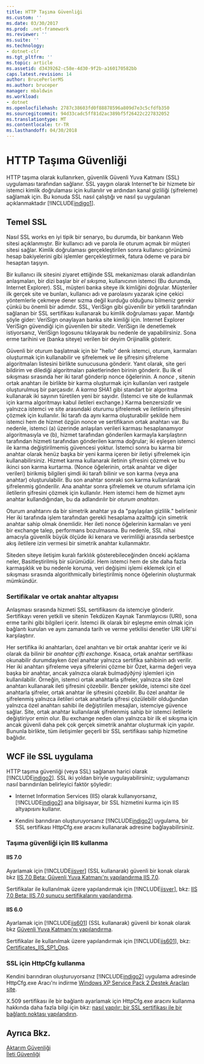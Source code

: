 ```yaml
---
title: HTTP Taşıma Güvenliği
ms.custom: ''
ms.date: 03/30/2017
ms.prod: .net-framework
ms.reviewer: ''
ms.suite: ''
ms.technology:
- dotnet-clr
ms.tgt_pltfrm: ''
ms.topic: article
ms.assetid: d3439262-c58e-4d30-9f2b-a160170582bb
caps.latest.revision: 14
author: BrucePerlerMS
ms.author: bruceper
manager: mbaldwin
ms.workload:
- dotnet
ms.openlocfilehash: 2787c38603fd0f88878596a809d7e3c5cfdfb350
ms.sourcegitcommit: 94d33cadc5ff81d2ac389bf5f26422c227832052
ms.translationtype: MT
ms.contentlocale: tr-TR
ms.lasthandoff: 04/30/2018
---
```

# <a name="http-transport-security"></a>HTTP Taşıma Güvenliği
HTTP taşıma olarak kullanırken, güvenlik Güvenli Yuva Katmanı (SSL) uygulaması tarafından sağlanır. SSL yaygın olarak Internet'te bir hizmete bir istemci kimlik doğrulaması için kullanılır ve ardından kanal gizliliği (şifreleme) sağlamak için. Bu konuda SSL nasıl çalıştığı ve nasıl şu uygulanan açıklanmaktadır [!INCLUDE[indigo1](../../../../includes/indigo1-md.md)].  
  
## <a name="basic-ssl"></a>Temel SSL  
 Nasıl SSL works en iyi tipik bir senaryo, bu durumda, bir bankanın Web sitesi açıklanmıştır. Bir kullanıcı adı ve parola ile oturum açmak bir müşteri sitesi sağlar. Kimlik doğrulaması gerçekleştirilen sonra kullanıcı görünümü hesap bakiyelerini gibi işlemler gerçekleştirmek, fatura ödeme ve para bir hesaptan taşıyın.  
  
 Bir kullanıcı ilk sitesini ziyaret ettiğinde SSL mekanizması olarak adlandırılan anlaşmaları, bir dizi başlar bir *el sıkışma*, kullanıcının istemci (Bu durumda, Internet Explorer). SSL, müşteri banka siteye ilk kimliğini doğrular. Müşteriler ilk gerçek site ve bunları, kullanıcı adı ve parolasını yazarak içine çekici yöntemlerle çekmeye dener sızma değil kurduğu olduğunu bilmeniz gerekir çünkü bu önemli bir adımdır. SSL, VeriSign gibi güvenilir bir yetkili tarafından sağlanan bir SSL sertifikası kullanarak bu kimlik doğrulaması yapar. Mantığı şöyle gider: VeriSign onaylayan banka site kimliği için. Internet Explorer VeriSign güvendiği için güvenilen bir sitedir. VeriSign ile denetlemek istiyorsanız, VeriSign logosunu tıklayarak bu nedenle de yapabilirsiniz. Sona erme tarihini ve (banka siteye) verilen bir deyim Orijinallik gösterir.  
  
 Güvenli bir oturum başlatmak için bir "hello" denk istemci, oturum, karmaları oluşturmak için kullanabilir ve şifrelemek ve ile şifresini şifreleme algoritmaları listesini birlikte sunucusuna gönderir. Yanıt olarak, site geri bildirim ve dilediği algoritmaları paketlerinden birinin gönderir. Bu ilk el sıkışması sırasında her iki taraf gönderip nonce öğelerinin. A *nonce* , sitenin ortak anahtarı ile birlikte bir karma oluşturmak için kullanılan veri rastgele oluşturulmuş bir parçasıdır. A *karma* SHA1 gibi standart bir algoritma kullanarak iki sayının türetilen yeni bir sayıdır. (İstemci ve site de kullanmak için karma algoritmayı kabul iletileri exchange.) Karma benzersizdir ve yalnızca istemci ve site arasındaki oturumu şifrelemek ve iletilerin şifresini çözmek için kullanılır. İki tarafı da aynı karma oluşturabilir şekilde hem istemci hem de hizmet özgün nonce ve sertifikanın ortak anahtarı var. Bu nedenle, istemci (a) üzerinde anlaşılan verileri karması hesaplanamıyor algoritmasıyla ve (b), hizmet tarafından gönderilen karmayla karşılaştırın tarafından hizmeti tarafından gönderilen karma doğrular; iki eşleşen istemci ile karma değiştirilmemiş güvencesi yoktur. İstemci sonra bu karma bir anahtar olarak henüz başka bir yeni karma içeren bir iletiyi şifrelemek için kullanabilirsiniz. Hizmet karma kullanarak iletinin şifresini çözmek ve bu ikinci son karma kurtarma. (Nonce öğelerinin, ortak anahtar ve diğer verileri) birikmiş bilgileri şimdi iki tarafı bilinir ve son karma (veya ana anahtar) oluşturulabilir. Bu son anahtar sonraki son karma kullanılarak şifrelenmiş gönderilir. Ana anahtar sonra şifrelemek ve oturum sıfırlama için iletilerin şifresini çözmek için kullanılır. Hem istemci hem de hizmet aynı anahtar kullandığından, bu da adlandırılır bir *oturum anahtarı*.  
  
 Oturum anahtarını da bir simetrik anahtar ya da "paylaşılan gizlilik." belirlenir Her iki tarafında işlem tarafından gerekli hesaplama azalttığı için simetrik anahtar sahip olmak önemlidir. Her ileti nonce öğelerinin karmaları ve yeni bir exchange talep, performans bozulmasına. Bu nedenle, SSL nihai amacıyla güvenlik büyük ölçüde iki kenara ve verimliliği arasında serbestçe akış iletilere izin vermesi bir simetrik anahtar kullanmaktır.  
  
 Siteden siteye iletişim kuralı farklılık gösterebileceğinden önceki açıklama neler, Basitleştirilmiş bir sürümüdür. Hem istemci hem de site daha fazla karmaşıklık ve bu nedenle koruma, veri değişimi işlemi eklemek için el sıkışması sırasında algorithmically birleştirilmiş nonce öğelerinin oluşturmak mümkündür.  
  
### <a name="certificates-and-public-key-infrastructure"></a>Sertifikalar ve ortak anahtar altyapısı  
 Anlaşması sırasında hizmeti SSL sertifikasını da istemciye gönderir. Sertifikayı veren yetkili ve sitenin Tekdüzen Kaynak Tanımlayıcısı (URI), sona erme tarihi gibi bilgileri içerir. İstemci ilk olarak bir eşleşme emin olmak için bağlantı kurulan ve aynı zamanda tarih ve verme yetkilisi denetler URI URI'si karşılaştırır.  
  
 Her sertifika iki anahtarları, özel anahtarı ve bir ortak anahtar içerir ve iki olarak da bilinir bir *anahtar çifti exchange*. Kısaca, ortak anahtar sertifikası okunabilir durumdayken özel anahtar yalnızca sertifika sahibinin adı verilir. Her iki anahtarı şifreleme veya şifrelerini çözme bir Özet, karma değeri veya başka bir anahtar, ancak yalnızca olarak bulmadýðýný işlemleri için kullanılabilir. Örneğin, istemci ortak anahtarla şifreler, yalnızca site özel anahtarı kullanarak ileti şifresini çözebilir. Benzer şekilde, istemci site özel anahtarla şifreler, ortak anahtar ile şifresini çözebilir. Bu özel anahtar ile şifrelenmiş yalnızca iletileri ortak anahtarla şifresi çözülebilir olduğundan yalnızca özel anahtarı sahibi ile değiştirilen mesajları, istemciye güvence sağlar. Site, ortak anahtar kullanılarak şifrelenmiş sahip bir istemci iletilerle değiştiriyor emin olur. Bu exchange neden olan yalnızca bir ilk el sıkışma için ancak güvenli daha pek çok gerçek simetrik anahtar oluşturmak için yapılır. Bununla birlikte, tüm iletişimler geçerli bir SSL sertifikası sahip hizmetine bağlıdır.  
  
## <a name="implementing-ssl-with-wcf"></a>WCF ile SSL uygulama  
 HTTP taşıma güvenliği (veya SSL) sağlanan harici olarak [!INCLUDE[indigo2](../../../../includes/indigo2-md.md)]. SSL iki yoldan biriyle uygulayabilirsiniz; uygulamanızı nasıl barındırılan belirleyici faktör şöyledir:  
  
-   Internet Information Services (IIS) olarak kullanıyorsanız, [!INCLUDE[indigo2](../../../../includes/indigo2-md.md)] ana bilgisayar, bir SSL hizmetini kurma için IIS altyapısını kullanır.  
  
-   Kendini barındıran oluşturuyorsanız [!INCLUDE[indigo2](../../../../includes/indigo2-md.md)] uygulama, bir SSL sertifikası HttpCfg.exe aracını kullanarak adresine bağlayabilirsiniz.  
  
### <a name="using-iis-for-transport-security"></a>Taşıma güvenliği için IIS kullanma  
  
#### <a name="iis-70"></a>IIS 7.0  
 Ayarlamak için [!INCLUDE[iisver](../../../../includes/iisver-md.md)] (SSL kullanarak) güvenli bir konak olarak bkz [IIS 7.0 Beta: Güvenli Yuva Katmanı'nı yapılandırma IIS 7.0](http://go.microsoft.com/fwlink/?LinkId=88600).  
  
 Sertifikalar ile kullanılmak üzere yapılandırmak için [!INCLUDE[iisver](../../../../includes/iisver-md.md)], bkz: [IIS 7.0 Beta: IIS 7.0 sunucu sertifikalarını yapılandırma](http://go.microsoft.com/fwlink/?LinkID=88595).  
  
#### <a name="iis-60"></a>IIS 6.0  
 Ayarlamak için [!INCLUDE[iis601](../../../../includes/iis601-md.md)] (SSL kullanarak) güvenli bir konak olarak bkz [Güvenli Yuva Katmanı'nı yapılandırma](http://go.microsoft.com/fwlink/?LinkId=88601).  
  
 Sertifikalar ile kullanılmak üzere yapılandırmak için [!INCLUDE[iis601](../../../../includes/iis601-md.md)], bkz: [Certificates_IIS_SP1_Ops](http://go.microsoft.com/fwlink/?LinkId=88602).  
  
### <a name="using-httpcfg-for-ssl"></a>SSL için HttpCfg kullanma  
 Kendini barındıran oluşturuyorsanız [!INCLUDE[indigo2](../../../../includes/indigo2-md.md)] uygulama adresinde HttpCfg.exe Aracı'nı indirme [Windows XP Service Pack 2 Destek Araçları site](http://go.microsoft.com/fwlink/?LinkId=29002).  
  
 X.509 sertifikası ile bir bağlantı ayarlamak için HttpCfg.exe aracını kullanma hakkında daha fazla bilgi için bkz: [nasıl yapılır: bir SSL sertifikası ile bir bağlantı noktası yapılandırın](../../../../docs/framework/wcf/feature-details/how-to-configure-a-port-with-an-ssl-certificate.md).  
  
## <a name="see-also"></a>Ayrıca Bkz.  
 [Aktarım Güvenliği](../../../../docs/framework/wcf/feature-details/transport-security.md)  
 [İleti Güvenliği](../../../../docs/framework/wcf/feature-details/message-security-in-wcf.md)
